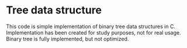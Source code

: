 # Tree data structure

This code is simple implementation of binary tree data structures in C. Implementation has been created for study purposes, not for real usage. Binary tree is fully implemented, but not optimized.


